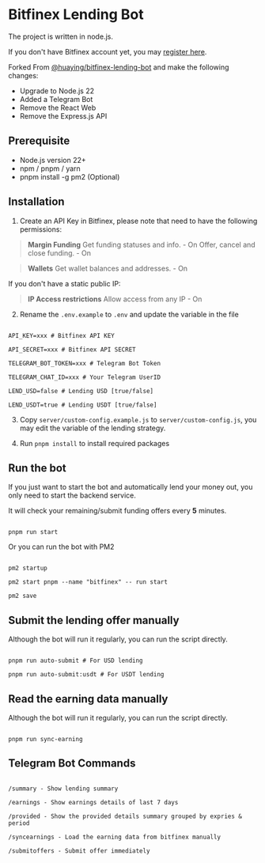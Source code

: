 # Bitfinex Lending Bot

The project is written in node.js.

If you don't have Bitfinex account yet, you may [register here](https://www.bitfinex.com/sign-up?refcode=00xhxk-55).

Forked From [@huaying/bitfinex-lending-bot](https://github.com/huaying/bitfinex-lending-bot) and make the following changes:

- Upgrade to Node.js 22
- Added a Telegram Bot
- Remove the React Web
- Remove the Express.js API

## Prerequisite

- Node.js version 22+
- npm / pnpm / yarn
- pnpm install -g pm2 (Optional)

## Installation

1. Create an API Key in Bitfinex, please note that need to have the following permissions:

> <b>Margin Funding</b>
> Get funding statuses and info. - On
> Offer, cancel and close funding. - On

> <b>Wallets</b>
> Get wallet balances and addresses. - On

If you don't have a static public IP:

> <b>IP Access restrictions</b>
> Allow access from any IP - On

2. Rename the `.env.example` to `.env` and update the variable in the file

```

API_KEY=xxx # Bitfinex API KEY

API_SECRET=xxx # Bitfinex API SECRET

TELEGRAM_BOT_TOKEN=xxx # Telegram Bot Token

TELEGRAM_CHAT_ID=xxx # Your Telegram UserID

LEND_USD=false # Lending USD [true/false]

LEND_USDT=true # Lending USDT [true/false]

```

3. Copy `server/custom-config.example.js` to `server/custom-config.js`, you may edit the variable of the lending strategy.

4. Run `pnpm install` to install required packages

## Run the bot

If you just want to start the bot and automatically lend your money out, you only need to start the backend service.

It will check your remaining/submit funding offers every <b>5</b> minutes.

```

pnpm run start

```

Or you can run the bot with PM2

```

pm2 startup

pm2 start pnpm --name "bitfinex" -- run start

pm2 save

```

## Submit the lending offer manually

Although the bot will run it regularly, you can run the script directly.

```

pnpm run auto-submit # For USD lending

pnpm run auto-submit:usdt # For USDT lending

```

## Read the earning data manually

Although the bot will run it regularly, you can run the script directly.

```

pnpm run sync-earning

```

## Telegram Bot Commands

```

/summary - Show lending summary

/earnings - Show earnings details of last 7 days

/provided - Show the provided details summary grouped by expries & period

/syncearnings - Load the earning data from bitfinex manually

/submitoffers - Submit offer immediately


```
